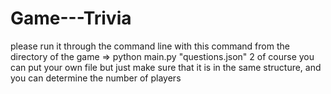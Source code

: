 # Game---Trivia
please run it through the command line with this command from the directory of the game => python main.py "questions.json" 2
of course you can put your own file but just make sure that it is in the same structure, 
and you can determine the number of players

